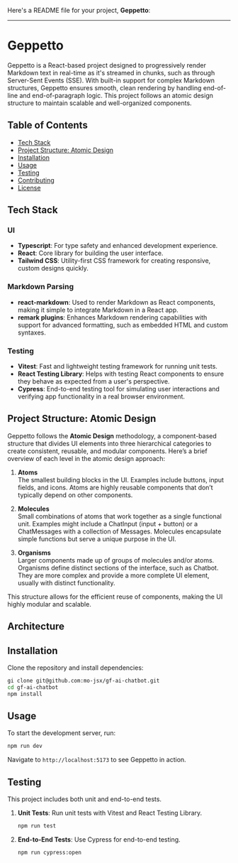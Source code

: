 Here's a README file for your project, **Geppetto**:

---

# Geppetto

Geppetto is a React-based project designed to progressively render Markdown text in real-time as it's streamed in chunks, such as through Server-Sent Events (SSE). With built-in support for complex Markdown structures, Geppetto ensures smooth, clean rendering by handling end-of-line and end-of-paragraph logic. This project follows an atomic design structure to maintain scalable and well-organized components.

## Table of Contents

- [Tech Stack](#tech-stack)
- [Project Structure: Atomic Design](#project-structure-atomic-design)
- [Installation](#installation)
- [Usage](#usage)
- [Testing](#testing)
- [Contributing](#contributing)
- [License](#license)

## Tech Stack

### UI

- **Typescript**: For type safety and enhanced development experience.
- **React**: Core library for building the user interface.
- **Tailwind CSS**: Utility-first CSS framework for creating responsive, custom designs quickly.

### Markdown Parsing

- **react-markdown**: Used to render Markdown as React components, making it simple to integrate Markdown in a React app.
- **remark plugins**: Enhances Markdown rendering capabilities with support for advanced formatting, such as embedded HTML and custom syntaxes.

### Testing

- **Vitest**: Fast and lightweight testing framework for running unit tests.
- **React Testing Library**: Helps with testing React components to ensure they behave as expected from a user's perspective.
- **Cypress**: End-to-end testing tool for simulating user interactions and verifying app functionality in a real browser environment.

## Project Structure: Atomic Design

Geppetto follows the **Atomic Design** methodology, a component-based structure that divides UI elements into three hierarchical categories to create consistent, reusable, and modular components. Here’s a brief overview of each level in the atomic design approach:

1. **Atoms**  
   The smallest building blocks in the UI. Examples include buttons, input fields, and icons. Atoms are highly reusable components that don’t typically depend on other components.

2. **Molecules**  
   Small combinations of atoms that work together as a single functional unit. Examples might include a ChatInput (input + button) or a ChatMessages with a collection of Messages. Molecules encapsulate simple functions but serve a unique purpose in the UI.

3. **Organisms**  
   Larger components made up of groups of molecules and/or atoms. Organisms define distinct sections of the interface, such as Chatbot. They are more complex and provide a more complete UI element, usually with distinct functionality.

This structure allows for the efficient reuse of components, making the UI highly modular and scalable.

## Architecture

## Installation

Clone the repository and install dependencies:

```bash
gi clone git@github.com:mo-jsx/gf-ai-chatbot.git
cd gf-ai-chatbot
npm install
```

## Usage

To start the development server, run:

```bash
npm run dev
```

Navigate to `http://localhost:5173` to see Geppetto in action.

## Testing

This project includes both unit and end-to-end tests.

1. **Unit Tests**: Run unit tests with Vitest and React Testing Library.

   ```bash
   npm run test
   ```

2. **End-to-End Tests**: Use Cypress for end-to-end testing.

   ```bash
   npm run cypress:open
   ```
